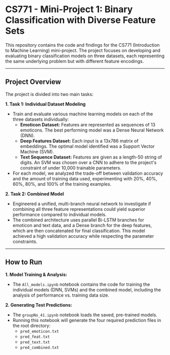# CS771 - Mini-Project 1: Binary Classification with Diverse Feature Sets

This repository contains the code and findings for the CS771 (Introduction to Machine Learning) mini-project. The project focuses on developing and evaluating binary classification models on three datasets, each representing the same underlying problem but with different feature encodings.

---

## Project Overview

The project is divided into two main tasks:

**1. Task 1: Individual Dataset Modeling**
- Train and evaluate various machine learning models on each of the three datasets individually:
    - **Emoticon Dataset:** Features are represented as sequences of 13 emoticons. The best performing model was a Dense Neural Network (DNN).
    - **Deep Features Dataset:** Each input is a 13x786 matrix of embeddings. The optimal model identified was a Support Vector Machine (SVM).
    - **Text Sequence Dataset:** Features are given as a length-50 string of digits. An SVM was chosen over a CNN to adhere to the project's constraint of under 10,000 trainable parameters.
- For each model, we analyzed the trade-off between validation accuracy and the amount of training data used, experimenting with 20%, 40%, 60%, 80%, and 100% of the training examples.

**2. Task 2: Combined Model**
- Engineered a unified, multi-branch neural network to investigate if combining all three feature representations could yield superior performance compared to individual models.
- The combined architecture uses parallel Bi-LSTM branches for emoticon and text data, and a Dense branch for the deep features, which are then concatenated for final classification. This model achieved a high validation accuracy while respecting the parameter constraints.

---

## How to Run

**1. Model Training & Analysis:**
- The `All_models.ipynb` notebook contains the code for training the individual models (DNN, SVMs) and the combined model, including the analysis of performance vs. training data size.

**2. Generating Test Predictions:**
- The `groupNo_41.ipynb` notebook loads the saved, pre-trained models.
- Running this notebook will generate the four required prediction files in the root directory:
    - `pred_emoticon.txt`
    - `pred_feat.txt`
    - `pred_text.txt`
    - `pred_combined.txt`
